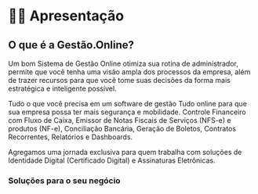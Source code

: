 # 👨‍🏫 Apresentação

## O que é a Gestão.Online?

Um bom Sistema de Gestão Online otimiza sua rotina de administrador, permite que você tenha uma visão ampla dos processos da empresa, além de trazer recursos para que você tome suas decisões da forma mais estratégica e inteligente possível.

Tudo o que você precisa em um software de gestão
Tudo online para que sua empresa possa ter mais segurança e mobilidade. Controle Financeiro com Fluxo de Caixa, Emissor de Notas Fiscais de Serviços (NFS-e) e produtos (NF-e), Conciliação Bancária, Geração de Boletos, Contratos Recorrentes, Relatórios e Dashboards.

Agregamos uma jornada exclusiva para quem trabalha com soluções de Identidade Digital (Certificado Digital) e Assinaturas Eletrônicas.

### Soluções para o seu negócio


